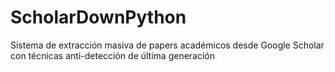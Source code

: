 # ScholarDownPython
Sistema de extracción masiva de papers académicos desde Google Scholar con técnicas anti-detección de última generación
